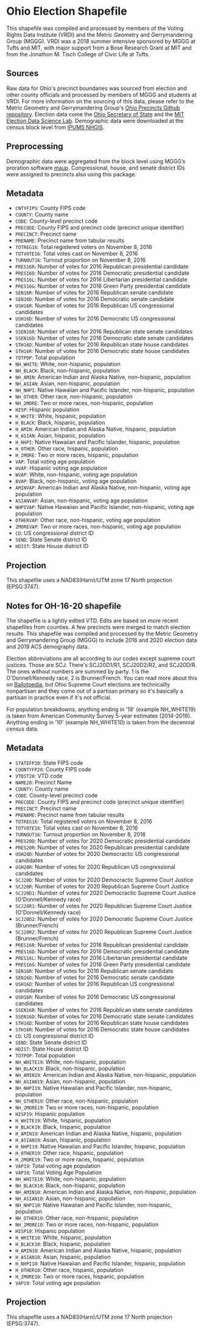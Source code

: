 # Ohio Election Shapefile
This shapefile was compiled and processed by members of the Voting Rights Data Institute (VRDI) and the Metric Geometry and Gerrymandering Group (MGGG). VRDI was a 2018 summer intensive sponsored by MGGG at Tufts and MIT, with major support from a Bose Research Grant at MIT and from the Jonathon M. Tisch College of Civic Life at Tufts.

## Sources
Raw data for Ohio's precinct boundaries was sourced from election and other county officials and processed by members of MGGG and students at VRDI. For more information on the sourcing of this data, please refer to the Metric Geometry and Gerrymandering Group's [Ohio Precincts Github repository](https://github.com/mggg/ohio-precincts). Election data come the [Ohio Secretary of State](https://www.sos.state.oh.us/elections/election-results-and-data/2016-official-elections-results/) and the [MIT Election Data Science Lab](https://electionlab.mit.edu). Demographic data were downloaded at the census block level from [IPUMS NHGIS](https://www.nhgis.org).

## Preprocessing
Demographic data were aggregated from the block level using MGGG’s proration software [maup](https://github.com/mggg/maup). Congressional, house, and senate district IDs were assigned to precincts also using this package.

## Metadata
* `CNTYFIPS`: County FIPS code
* `COUNTY`: County name
* `CODE`: County-level precinct code
* `PRECODE`: County FIPS and precinct code (precinct unique identifier)
* `PRECINCT`: Precinct name
* `PRENAME`: Precinct name from tabular results
* `TOTREG16`: Total registered voters on November 8, 2016
* `TOTVOTE16`: Total votes cast on November 8, 2016
* `TURNOUT16`: Turnout proportion on November 8, 2016
* `PRES16R`: Number of votes for 2016 Republican presidential candidate
* `PRES16D`: Number of votes for 2016 Democratic presidential candidate
* `PRES16L`: Number of votes for 2016 Libertarian presidential candidate
* `PRES16G`: Number of votes for 2016 Green Party presidential candidate
* `SEN16R`: Number of votes for 2016 Republican senate candidate
* `SEN16D`: Number of votes for 2016 Democratic senate candidate
* `USH16R`: Number of votes for 2016 Republican US congressional candidates
* `USH16D`: Number of votes for 2016 Democratic US congressional candidates
* `SSEN16R`:  Number of votes for 2016 Republican state senate candidates
* `SSEN16D`:  Number of votes for 2016 Democratic state senate candidates
* `STH16D`:  Number of votes for 2016 Republican state house candidates
* `STH16R`:  Number of votes for 2016 Democratic state house candidates
* `TOTPOP`: Total population 
* `NH_WHITE`: White, non-hispanic, population
* `NH_BLACK`: Black, non-hispanic, population
* `NH_AMIN`: American Indian and Alaska Native, non-hispanic, population
* `NH_ASIAN`: Asian, non-hispanic, population
* `NH_NHPI`: Native Hawaiian and Pacific Islander, non-hispanic, population
* `NH_OTHER`: Other race, non-hispanic, population
* `NH_2MORE`: Two or more races, non-hispanic, population
* `HISP`: Hispanic population
* `H_WHITE`: White, hispanic, population
* `H_BLACK`: Black, hispanic, population
* `H_AMIN`: American Indian and Alaska Native, hispanic, population
* `H_ASIAN`: Asian, hispanic, population
* `H_NHPI`: Native Hawaiian and Pacific Islander, hispanic, population
* `H_OTHER`: Other race, hispanic, population
* `H_2MORE`: Two or more races, hispanic, population
* `VAP`: Total voting age population
* `HVAP`: Hispanic voting age population
* `WVAP`: White, non-hispanic, voting age population
* `BVAP`: Black, non-hispanic, voting age population
* `AMINVAP`: American Indian and Alaska Native, non-hispanic, voting age population
* `ASIANVAP`: Asian, non-hispanic, voting age population
* `NHPIVAP`: Native Hawaiian and Pacific Islander, non-hispanic, voting age population
* `OTHERVAP`: Other race, non-hispanic, voting age population
* `2MOREVAP`: Two or more races, non-hispanic, voting age population
* `CD`: US congressional district ID
* `SEND`: State Senate district ID
* `HDIST`: State House district ID

## Projection
This shapefile uses a NAD83(Harn)/UTM zone 17 North projection (EPSG:3747).




## Notes for OH-16-20 shapefile
The shapefile is a lightly edited VTD. Edits are based on more recent shapefiles from counties. A few precincts were merged to match election results.
This shapefile was compiled and processed by the Metric Geometry and Gerrymandering Group (MGGG) to include 2016 and 2020 election data and 2019 ACS demography data. 

Election abbreviations are all according to our codes except supreme court justices. Those are SCJ. There's SCJ20D1/R1, SCJ20D2/R2, and SCJ20D/R. The ones without numbers are summed by party. 1 is the O'Donnell/Kennedy race, 2 is Brunner/French. You can read more about this on [Ballotpedia](https://ballotpedia.org/Ohio_Supreme_Court), but Ohio Supreme Court elections are technicallly nonpartisan and they come out of a partisan primary so it's basically a partisan in practice even if it's not official.

For population breakdowns, anything ending in '19' (example NH_WHITE19) is taken from American Community Survey 5-year estimates (2014-2019). Anything ending in '10' (example NH_WHITE10) is taken from the decennial census data.

## Metadata
* `STATEFP20`: State FIPS code
* `COUNTYFP20`: County FIPS code
* `VTDST20`: VTD code
* `NAME20`: Precinct Name
* `COUNTY`: County name
* `CODE`: County-level precinct code
* `PRECODE`: County FIPS and precinct code (precinct unique identifier)
* `PRECINCT`: Precinct name
* `PRENAME`: Precinct name from tabular results
* `TOTREG16`: Total registered voters on November 8, 2016
* `TOTVOTE16`: Total votes cast on November 8, 2016
* `TURNOUT16`: Turnout proportion on November 8, 2016
* `PRES20D`: Number of votes for 2020 Democratic presidential candidate
* `PRES20R`: Number of votes for 2020 Republican presidential candidate
* `USH20D`: Number of votes for 2020 Democractic US congressional candidates
* `USH20R`: Number of votes for 2020 Republican US congressional candidates
* `SCJ20D`: Number of votes for 2020 Democractic Supreme Court Justice 
* `SCJ20R`: Number of votes for 2020 Republican Supreme Court Justice
* `SCJ20D1`: Number of votes for 2020 Democractic Supreme Court Justice (O'Donnell/Kennedy race)
* `SCJ20R1`: Number of votes for 2020 Republican Supreme Court Justice (O'Donnell/Kennedy race)
* `SCJ20D2`: Number of votes for 2020 Democratic Supreme Court Justice (Brunner/French) 
* `SCJ20R2`: Number of votes for 2020 Republican Supreme Court Justice (Brunner/French) 
* `PRES16R`: Number of votes for 2016 Republican presidential candidate
* `PRES16D`: Number of votes for 2016 Democratic presidential candidate
* `PRES16L`: Number of votes for 2016 Libertarian presidential candidate
* `PRES16G`: Number of votes for 2016 Green Party presidential candidate
* `SEN16R`: Number of votes for 2016 Republican senate candidate
* `SEN16D`: Number of votes for 2016 Democratic senate candidate
* `USH16D`: Number of votes for 2016 Republican US congressional candidates
* `USH16R`: Number of votes for 2016 Democratic US congressional candidates
* `SSEN16R`:  Number of votes for 2016 Republican state senate candidates
* `SSEN16D`:  Number of votes for 2016 Democratic state senate candidates
* `STH16D`:  Number of votes for 2016 Republican state house candidates
* `STH16R`:  Number of votes for 2016 Democratic state house candidates
* `CD`: US congressional district ID
* `SEND`: State Senate district ID
* `HDIST`: State House district ID
* `TOTPOP`: Total population 
* `NH_WHITE19`: White, non-hispanic, population
* `NH_BLACK19`: Black, non-hispanic, population
* `NH_AMIN19`: American Indian and Alaska Native, non-hispanic, population
* `NH_ASIAN19`: Asian, non-hispanic, population
* `NH_NHPI19`: Native Hawaiian and Pacific Islander, non-hispanic, population
* `NH_OTHER19`: Other race, non-hispanic, population
* `NH_2MORE19`: Two or more races, non-hispanic, population
* `HISP19`: Hispanic population
* `H_WHITE19`: White, hispanic, population
* `H_BLACK19`: Black, hispanic, population
* `H_AMIN19`: American Indian and Alaska Native, hispanic, population
* `H_ASIAN19`: Asian, hispanic, population
* `H_NHPI19`: Native Hawaiian and Pacific Islander, hispanic, population
* `H_OTHER19`: Other race, hispanic, population
* `H_2MORE19`: Two or more races, hispanic, population
* `VAP19`: Total voting age population
* `VAP10`: Total Voting Age Population
* `NH_WHITE10`: White, non-hispanic, population
* `NH_BLACK10`: Black, non-hispanic, population
* `NH_AMIN10`: American Indian and Alaska Native, non-hispanic, population
* `NH_ASIAN10`: Asian, non-hispanic, population
* `NH_NHPI10`: Native Hawaiian and Pacific Islander, non-hispanic, population
* `NH_OTHER10`: Other race, non-hispanic, population
* `NH_2MORE10`: Two or more races, non-hispanic, population
* `HISP10`: Hispanic population
* `H_WHITE10`: White, hispanic, population
* `H_BLACK10`: Black, hispanic, population
* `H_AMIN10`: American Indian and Alaska Native, hispanic, population
* `H_ASIAN10`: Asian, hispanic, population
* `H_NHPI10`: Native Hawaiian and Pacific Islander, hispanic, population
* `H_OTHER10`: Other race, hispanic, population
* `H_2MORE10`: Two or more races, hispanic, population
* `VAP19`: Total voting age population

## Projection
This shapefile uses a NAD83(Harn)/UTM zone 17 North projection (EPSG:3747).
